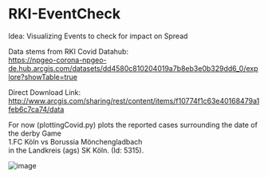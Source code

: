 # RKI-EventCheck <br>
Idea: Visualizing Events to check for impact on Spread <br>

Data stems from RKI Covid Datahub:<br>
https://npgeo-corona-npgeo-de.hub.arcgis.com/datasets/dd4580c810204019a7b8eb3e0b329dd6_0/explore?showTable=true

Direct Download Link: <br>
http://www.arcgis.com/sharing/rest/content/items/f10774f1c63e40168479a1feb6c7ca74/data

For now (plottingCovid.py) plots the reported cases surrounding the date of the derby Game <br>
1.FC Köln vs Borussia Mönchengladbach <br>
in the Landkreis (ags) SK Köln. (Id: 5315). <br>

![image](https://user-images.githubusercontent.com/71510696/144852126-f77aa018-7b60-4abe-8d7a-d840fbba0cc4.png)

